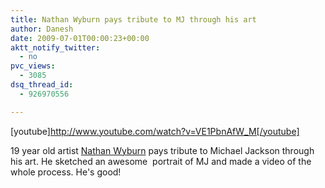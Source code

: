 ```yaml
---
title: Nathan Wyburn pays tribute to MJ through his art
author: Danesh
date: 2009-07-01T00:00:23+00:00
aktt_notify_twitter:
  - no
pvc_views:
  - 3085
dsq_thread_id:
  - 926970556

---
```

[youtube]http://www.youtube.com/watch?v=VE1PbnAfW_M[/youtube]

19 year old artist [Nathan Wyburn][1] pays tribute to Michael Jackson through his art. He sketched an awesome  portrait of MJ and made a video of the whole process. He's good!

 [1]: http://www.youtube.com/user/wyzynathan